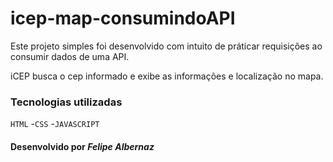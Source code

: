 # icep-map-consumindoAPI
<p>Este projeto simples foi desenvolvido com intuito de práticar requisições ao consumir dados de uma API.
<p>iCEP busca o cep informado e exibe as informações e localização no mapa.</p>

### Tecnologias utilizadas

``HTML``
-``CSS``
-``JAVASCRIPT``


#### Desenvolvido por _Felipe Albernaz_
